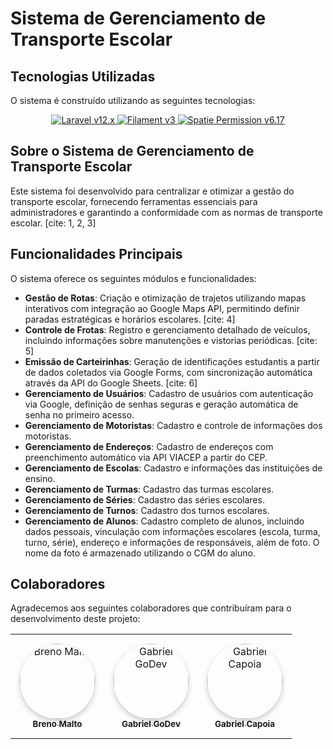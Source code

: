 # Sistema de Gerenciamento de Transporte Escolar

## Tecnologias Utilizadas

O sistema é construído utilizando as seguintes tecnologias:

<p align="center">
  <a href="https://packagist.org/packages/laravel/framework">
    <img src="https://img.shields.io/packagist/v/laravel/framework?label=Laravel&color=red" alt="Laravel v12.x">
  </a>
  <a href="https://packagist.org/packages/filament/filament">
    <img src="https://img.shields.io/packagist/v/filament/filament?label=Filament&color=yellow" alt="Filament v3">
  </a>
  <a href="https://packagist.org/packages/spatie/laravel-permission">
    <img src="https://img.shields.io/packagist/v/spatie/laravel-permission?label=Spatie%20Permission" alt="Spatie Permission v6.17">
  </a>
</p>

## Sobre o Sistema de Gerenciamento de Transporte Escolar

Este sistema foi desenvolvido para centralizar e otimizar a gestão do transporte escolar, fornecendo ferramentas essenciais para administradores e garantindo a conformidade com as normas de transporte escolar. [cite: 1, 2, 3]

## Funcionalidades Principais

O sistema oferece os seguintes módulos e funcionalidades:

-   **Gestão de Rotas**: Criação e otimização de trajetos utilizando mapas interativos com integração ao Google Maps API, permitindo definir paradas estratégicas e horários escolares. [cite: 4]
-   **Controle de Frotas**: Registro e gerenciamento detalhado de veículos, incluindo informações sobre manutenções e vistorias periódicas. [cite: 5]
-   **Emissão de Carteirinhas**: Geração de identificações estudantis a partir de dados coletados via Google Forms, com sincronização automática através da API do Google Sheets. [cite: 6]
-   **Gerenciamento de Usuários**: Cadastro de usuários com autenticação via Google, definição de senhas seguras e geração automática de senha no primeiro acesso.
-   **Gerenciamento de Motoristas**: Cadastro e controle de informações dos motoristas.
-   **Gerenciamento de Endereços**: Cadastro de endereços com preenchimento automático via API VIACEP a partir do CEP.
-   **Gerenciamento de Escolas**: Cadastro e informações das instituições de ensino.
-   **Gerenciamento de Turmas**: Cadastro das turmas escolares.
-   **Gerenciamento de Séries**: Cadastro das séries escolares.
-   **Gerenciamento de Turnos**: Cadastro dos turnos escolares.
-   **Gerenciamento de Alunos**: Cadastro completo de alunos, incluindo dados pessoais, vinculação com informações escolares (escola, turma, turno, série), endereço e informações de responsáveis, além de foto. O nome da foto é armazenado utilizando o CGM do aluno.

## Colaboradores

Agradecemos aos seguintes colaboradores que contribuíram para o desenvolvimento deste projeto:

<p align="center">
    <table>
        <tr>
            <td align="center" style="padding: 15px;">
                <a href="https://github.com/BrenoMalto" target="_blank">
                    <img src="https://avatars.githubusercontent.com/u/45457397?v=4" width="120px" style="border-radius: 50%; box-shadow: 0px 4px 8px rgba(0,0,0,0.2);" alt="Breno Malto"/>
                    <br />
                    <sub><b>Breno Malto</b></sub>
                </a>
            </td>
            <td align="center" style="padding: 15px;">
                <a href="https://github.com/Gabriel-GoDev" target="_blank">
                    <img src="https://avatars.githubusercontent.com/u/140769179?v=4" width="120px" style="border-radius: 50%; box-shadow: 0px 4px 8px rgba(0,0,0,0.2);" alt="Gabriel GoDev"/>
                    <br />
                    <sub><b>Gabriel GoDev</b></sub>
                </a>
            </td>
            <td align="center" style="padding: 15px;">
                <a href="https://github.com/GabrielCapoia-Dev" target="_blank">
                    <img src="https://avatars.githubusercontent.com/u/135331760?v=4" width="120px" style="border-radius: 50%; box-shadow: 0px 4px 8px rgba(0,0,0,0.2);" alt="Gabriel Capoia"/>
                    <br />
                    <sub><b>Gabriel Capoia</b></sub>
                </a>
            </td>
        </tr>
    </table>
</p>


